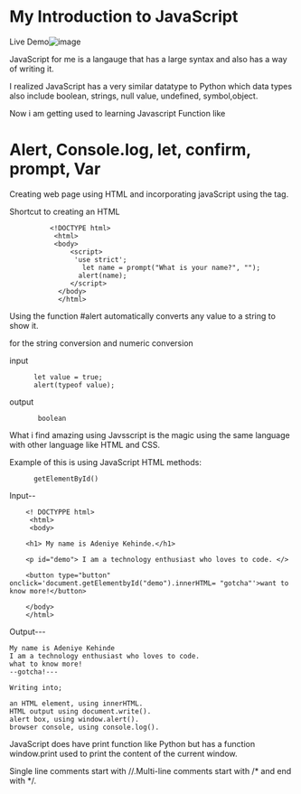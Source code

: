 # My Introduction to JavaScript

Live Demo![image](https://user-images.githubusercontent.com/50354600/114382325-c6970200-9b7b-11eb-93a3-633c5b8fe45a.png)

JavaScript for me is a langauge that has a large syntax and also has a way of writing it.

I realized JavaScript has a very similar datatype to Python which data types also include boolean, strings, null value, undefined, symbol,object.

Now i am getting used to learning Javascript Function like 

# Alert, Console.log, let, confirm, prompt, Var

Creating web page using HTML and incorporating javaScript using the <script></script> tag.

Shortcut to creating an HTML 
              
              
              <!DOCTYPE html>
               <html>
               <body>
                   <script>
                    'use strict';
                      let name = prompt("What is your name?", "");
                     alert(name);
                   </script>
                </body>
                </html>


Using the function #alert automatically converts any value to a string to show it.

for the string conversion and numeric conversion

input
          
          let value = true;
          alert(typeof value);
 output      
  
           boolean
What i find amazing using Javsscript is the magic using the same language with other language like HTML and CSS.

Example of this is using JavaScript HTML methods:
      
          getElementById()
  Input--
    
        <! DOCTYPPE html>
         <html>
         <body>
      
        <h1> My name is Adeniye Kehinde.</h1>
 
        <p id="demo"> I am a technology enthusiast who loves to code. </>
        
        <button type="button" onclick='document.getElementbyId("demo").innerHTML= "gotcha"'>want to know more!</button>
        
        </body>
        </html>
   Output---
   
    My name is Adeniye Kehinde
    I am a technology enthusiast who loves to code.
    what to know more!
    --gotcha!---
  
    Writing into;
    
    an HTML element, using innerHTML.
    HTML output using document.write().
    alert box, using window.alert().
    browser console, using console.log().

JavaScript does have print function like Python but has a function window.print used to print the content of the current window.

Single line comments start with //.Multi-line comments start with /* and end with */.
          
          
 




